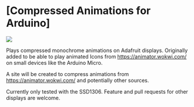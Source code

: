 # [Compressed Animations for Arduino]

[![](https://img.shields.io/badge/Available_in_the_Arduino_Library_Manager-2ea44f)](<Link>)

Plays compressed monochrome animations on Adafruit displays. Originally added to be able to play animated Icons from https://animator.wokwi.com/ on small devices like the Arduino Micro. 

A site will be created to compress animations from https://animator.wokwi.com/ and potentially other sources.

Currently only tested with the SSD1306. Feature and pull requests for other displays are welcome.
